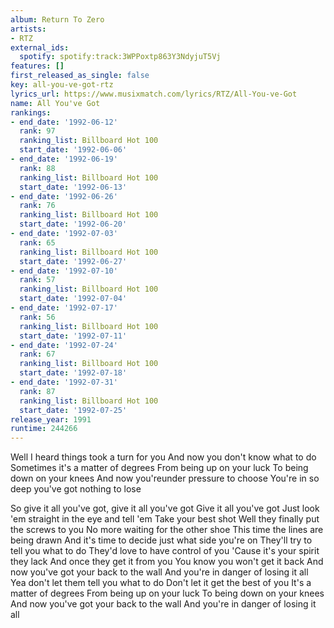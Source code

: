 ```yaml
---
album: Return To Zero
artists:
- RTZ
external_ids:
  spotify: spotify:track:3WPPoxtp863Y3NdyjuT5Vj
features: []
first_released_as_single: false
key: all-you-ve-got-rtz
lyrics_url: https://www.musixmatch.com/lyrics/RTZ/All-You-ve-Got
name: All You've Got
rankings:
- end_date: '1992-06-12'
  rank: 97
  ranking_list: Billboard Hot 100
  start_date: '1992-06-06'
- end_date: '1992-06-19'
  rank: 88
  ranking_list: Billboard Hot 100
  start_date: '1992-06-13'
- end_date: '1992-06-26'
  rank: 76
  ranking_list: Billboard Hot 100
  start_date: '1992-06-20'
- end_date: '1992-07-03'
  rank: 65
  ranking_list: Billboard Hot 100
  start_date: '1992-06-27'
- end_date: '1992-07-10'
  rank: 57
  ranking_list: Billboard Hot 100
  start_date: '1992-07-04'
- end_date: '1992-07-17'
  rank: 56
  ranking_list: Billboard Hot 100
  start_date: '1992-07-11'
- end_date: '1992-07-24'
  rank: 67
  ranking_list: Billboard Hot 100
  start_date: '1992-07-18'
- end_date: '1992-07-31'
  rank: 87
  ranking_list: Billboard Hot 100
  start_date: '1992-07-25'
release_year: 1991
runtime: 244266
---
```

Well I heard things took a turn for you
And now you don't know what to do
Sometimes it's a matter of degrees
From being up on your luck
To being down on your knees
And now you'reunder pressure to choose
You're in so deep you've got nothing to lose

So give it all you've got, give it all you've got
Give it all you've got
Just look 'em straight in the eye and tell 'em
Take your best shot
Well they finally put the screws to you
No more waiting for the other shoe
This time the lines are being drawn
And it's time to decide just what side you're on
They'll try to tell you what to do
They'd love to have control of you
'Cause it's your spirit they lack
And once they get it from you
You know you won't get it back
And now you've got your back to the wall
And you're in danger of losing it all
Yea don't let them tell you what to do
Don't let it get the best of you
It's a matter of degrees
From being up on your luck
To being down on your knees
And now you've got your back to the wall
And you're in danger of losing it all
